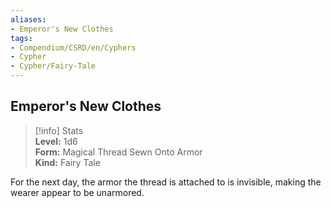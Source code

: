 ```yaml
---
aliases:
- Emperor's New Clothes
tags:
- Compendium/CSRD/en/Cyphers
- Cypher
- Cypher/Fairy-Tale
---
```


  
## Emperor's New Clothes  
>[!info] Stats  
> **Level:** 1d6  
> **Form:** Magical Thread Sewn Onto Armor  
> **Kind:** Fairy Tale
  
For the next day, the armor the thread is attached to is invisible, making the wearer appear to be unarmored.